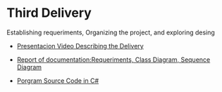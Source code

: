 # Third Delivery

Establishing requeriments, Organizing the project, and exploring desing

* [Presentacion Video Describing the Delivery]()

* [Report of documentation:Requeriments, Class Diagram, Sequence Diagram]()

* [Porgram Source Code in C#]()


